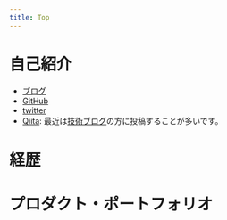 ```yaml
---
title: Top
---
```


# 自己紹介

* [ブログ](http://yoshiki-utakata.hatenablog.com/)
* [GitHub](https://github.com/yoshikyoto)
* [twitter](https://twitter.com/yoshiki_utakata)
* [Qiita](https://qiita.com/yoshikyoto): 最近は[技術ブログ](http://yoshiki-utakata.hatenablog.com/)の方に投稿することが多いです。

# 経歴

# プロダクト・ポートフォリオ
